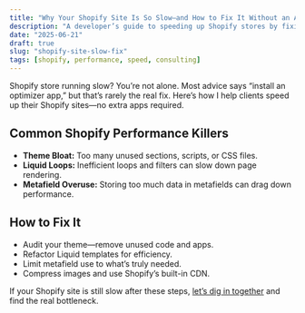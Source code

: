 ```yaml
---
title: "Why Your Shopify Site Is So Slow—and How to Fix It Without an App"
description: "A developer’s guide to speeding up Shopify stores by fixing theme bloat, Liquid loops, and metafield misuse—no paid apps required."
date: "2025-06-21"
draft: true
slug: "shopify-site-slow-fix"
tags: [shopify, performance, speed, consulting]
---
```


<section>
<p>
Shopify store running slow? You’re not alone. Most advice says “install an optimizer app,” but that’s rarely the real fix. Here’s how I help clients speed up their Shopify sites—no extra apps required.
</p>

<h2>Common Shopify Performance Killers</h2>
<ul>
<li><strong>Theme Bloat:</strong> Too many unused sections, scripts, or CSS files.</li>
<li><strong>Liquid Loops:</strong> Inefficient loops and filters can slow down page rendering.</li>
<li><strong>Metafield Overuse:</strong> Storing too much data in metafields can drag down performance.</li>
</ul>

<h2>How to Fix It</h2>
<ul>
<li>Audit your theme—remove unused code and apps.</li>
<li>Refactor Liquid templates for efficiency.</li>
<li>Limit metafield use to what’s truly needed.</li>
<li>Compress images and use Shopify’s built-in CDN.</li>
</ul>

<p>
If your Shopify site is still slow after these steps, <a href="/contact">let’s dig in together</a> and find the real bottleneck.
</p>
</section>
